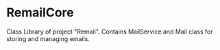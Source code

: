 ﻿# RemailCore

Class Library of project "Remail". Contains MailService and Mail class for storing and managing emails.
